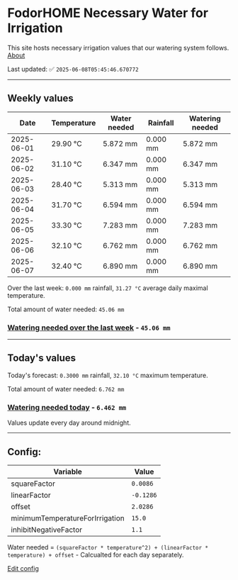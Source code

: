 # FodorHOME Necessary Water for Irrigation

This site hosts necessary irrigation values that our watering system follows. [About](https://github.com/redyau/irrigation)

Last updated: ✅ `2025-06-08T05:45:46.670772`

---

## Weekly values

| Date | Temperature | Water needed | Rainfall | Watering needed |
|-----|-----|-----|-----|-----|
| 2025-06-01 | 29.90 °C | 5.872 mm | 0.000 mm | 5.872 mm |
| 2025-06-02 | 31.10 °C | 6.347 mm | 0.000 mm | 6.347 mm |
| 2025-06-03 | 28.40 °C | 5.313 mm | 0.000 mm | 5.313 mm |
| 2025-06-04 | 31.70 °C | 6.594 mm | 0.000 mm | 6.594 mm |
| 2025-06-05 | 33.30 °C | 7.283 mm | 0.000 mm | 7.283 mm |
| 2025-06-06 | 32.10 °C | 6.762 mm | 0.000 mm | 6.762 mm |
| 2025-06-07 | 32.40 °C | 6.890 mm | 0.000 mm | 6.890 mm |


Over the last week: `0.000 mm` rainfall, `31.27 °C` average daily maximal temperature.

Total amount of water needed: `45.06 mm`

### [Watering needed over the last week](lastweek.txt) - `45.06 mm`

---

## Today's values

Today's forecast: `0.3000 mm` rainfall, `32.10 °C` maximum temperature.

Total amount of water needed: `6.762 mm`

### [Watering needed today](today.txt) - `6.462 mm`

Values update every day around midnight.

---

## Config:

| Variable | Value |
|-----|-----|
| squareFactor | `0.0086` |
| linearFactor | `-0.1286` |
| offset | `2.0286` |
| minimumTemperatureForIrrigation | `15.0` |
| inhibitNegativeFactor | `1.1` |

Water needed = `(squareFactor * temperature^2) + (linearFactor * temperature) + offset` - Calcualted for each day separately.

[Edit config](https://github.com/RedyAu/irrigation/edit/main/config.json)
